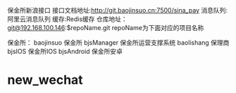 保金所新浪接口
接口文档地址:http://git.baojinsuo.cn:7500/sina_pay
消息队列:阿里云消息队列
缓存:Redis缓存
仓库地址：git@192.168.100.146:$repoName.git   repoName为下面对应的项目名称

保金所：
 baojinsuo  保金所
 bjsManager  保金所运营支撑系统
 baolishang  保理商
 bjsIOS   保金所IOS
 bjsAndroid  保金所安卓
# new_wechat
